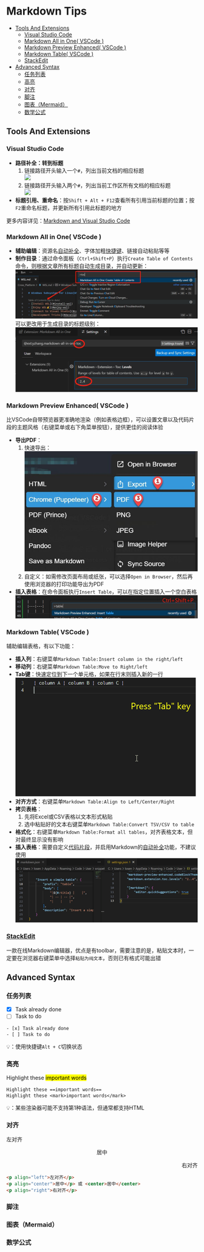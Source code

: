 # Markdown Tips

- [Tools And Extensions](#tools-and-extensions)
  - [Visual Studio Code](#visual-studio-code)
  - [Markdown All in One( VSCode )](#markdown-all-in-one-vscode-)
  - [Markdown Preview Enhanced( VSCode )](#markdown-preview-enhanced-vscode-)
  - [Markdown Table( VSCode )](#markdown-table-vscode-)
  - [StackEdit](#stackedit)
- [Advanced Syntax](#advanced-syntax)
  - [任务列表](#任务列表)
  - [高亮](#高亮)
  - [对齐](#对齐)
  - [脚注](#脚注)
  - [图表（Mermaid）](#图表mermaid)
  - [数学公式](#数学公式)



## Tools And Extensions

### Visual Studio Code
- **路径补全：转到标题**
  1. 链接路径开头输入一个`#`，列出当前文档的相应标题  
  ![](https://code.visualstudio.com/assets/docs/languages/Markdown/path-completions-header.png)
  2. 链接路径开头输入两个`#`，列出当前工作区所有文档的相应标题  
  ![](https://code.visualstudio.com/assets/docs/languages/Markdown/md-workspace-header-suggestion.png)
- **标题引用、重命名**：按`Shift + Alt + F12`查看所有引用当前标题的位置；按`F2`重命名标题，并更新所有引用此标题的地方

更多内容详见：[Markdown and Visual Studio Code](https://code.visualstudio.com/docs/languages/markdown)


### Markdown All in One( VSCode )
- **辅助编辑**：资源名[自动补全](https://marketplace.visualstudio.com/items?itemName=yzhang.markdown-all-in-one#auto-completions)、字体加粗[快捷键](https://marketplace.visualstudio.com/items?itemName=yzhang.markdown-all-in-one#keyboard-shortcuts-1)、链接自动粘贴等等
- **制作目录**：通过命令面板（`Ctrl+Shift+P`）执行`Create Table of Contents`命令，则根据文章所有标题自动生成目录，并自动更新：  
![](./img/MD_CreateTOC.png)
可以更改用于生成目录的标题级别：  
![](./img/MD_TOCLevels.png)

### Markdown Preview Enhanced( VSCode )
比VSCode自带预览器更准确地渲染（例如表格边框），可以设置文章以及代码片段的主题风格（右键菜单或右下角菜单按钮），提供更佳的阅读体验
- **导出PDF**：
  1. 快速导出：  
  ![](./img/MD_ExportPDF.png)
  2. 自定义：如需修改页面布局或纸张，可以选择`Open in Browser`，然后再使用浏览器的打印功能导出为PDF
- **插入表格**：在命令面板执行`Insert Table`，可以在指定位置插入一个空白表格  
![](./img/MD_InsertTable.png)

### Markdown Table( VSCode )  
辅助编辑表格，有以下功能：
- **插入列**：右键菜单`Markdown Table:Insert column in the right/left`
- **移动列**：右键菜单`Markdown Table:Move to Right/left`
- **Tab键**：快速定位到下一个单元格，如果在行末则插入新的一行  
  ![](./img/MD_TableTab.gif)
- **对齐方式**：右键菜单`Markdown Table:Align to Left/Center/Right`
- **拷贝表格**：
  1. 先将Excel或CSV表格以文本形式粘贴
  2. 选中粘贴好的文本右键菜单`Markdown Table:Convert TSV/CSV to table`
- **格式化**：右键菜单`Markdown Table:Format all tables`，对齐表格文本，但对最终显示没有影响
- **插入表格**：需要自定义[代码片段](https://marketplace.visualstudio.com/items?itemName=TakumiI.markdowntable#add-a-snippet-to-create-a-simple-table)，并启用Markdown的[自动补全](https://marketplace.visualstudio.com/items?itemName=TakumiI.markdowntable#enable-snippets-suggestion)功能，不建议使用  
![](./img/MD_TableSnippet.png)

### [StackEdit](https://stackedit.io/app#)  
一款在线Markdown编辑器，优点是有toolbar，需要注意的是，粘贴文本时，一定要在浏览器右键菜单中选择`粘贴为纯文本`，否则已有格式可能出错


## Advanced Syntax

### 任务列表
- [x] Task already done
- [ ] Task to do

```
- [x] Task already done
- [ ] Task to do
```
💡：使用快捷键`Alt + C`切换状态

### 高亮
Highlight these <mark>important words</mark>

```
Highlight these ==important words==
Highlight these <mark>important words</mark>
```
💡：某些渲染器可能不支持第1种语法，但通常都支持HTML

### 对齐
<p align="left">左对齐</p>
<center>居中</center>
<p align="right">右对齐</p>

```html
<p align="left">左对齐</p>
<p align="center">居中</p> 或 <center>居中</center>
<p align="right">右对齐</p>
```

### 脚注


### 图表（Mermaid）


### 数学公式